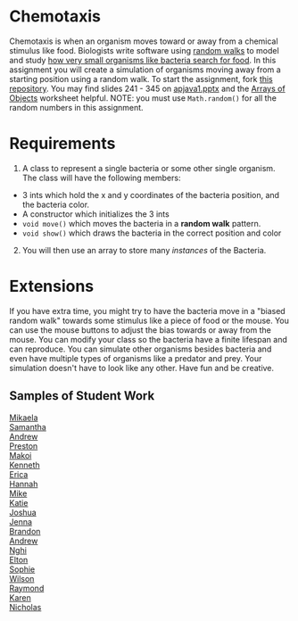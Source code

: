 Chemotaxis
==========
Chemotaxis is when an organism moves toward or away from a chemical stimulus like food. Biologists write software using [random walks](http://www.mit.edu/~kardar/teaching/projects/chemotaxis(AndreaSchmidt)/random.htm) to model and study [how very small organisms like bacteria search for food](http://www.mit.edu/~kardar/teaching/projects/chemotaxis(AndreaSchmidt)/). In this assignment you will create a simulation of organisms moving away from a starting position using a random walk. To start the assignment, fork [this repository](https://github.com/APCSLowell/Chemotaxis). You may find slides 241 - 345 on <a href="https://drive.google.com/open?id=0Bz2ZkT6qWPYTVkF4Q19aZ3dfdk0">apjava1.pptx</a> and the <a href="https://drive.google.com/file/d/0Bz2ZkT6qWPYTZ1FCOTZrWS1pb3M/view?usp=sharing">Arrays of Objects</a> worksheet helpful. NOTE: you must use `Math.random()` for all the random numbers in this assignment. 

Requirements
============
1. A class to represent a single bacteria or some other single organism. The class will have the following members:
  - 3 ints which hold the x and y coordinates of the bacteria position, and the bacteria color.
  - A constructor which initializes the 3 ints
  - `void move()` which moves the bacteria in a **random walk** pattern.
  - `void show()` which draws the bacteria in the correct position and color 
2. You will then use an array to store many *instances* of the Bacteria. 
   
Extensions
==========

If you have extra time, you might try to have the bacteria move in a "biased random walk" towards some stimulus like a piece of food or the mouse. You can use the mouse buttons to adjust the bias towards or away from the mouse. You can modify your class so the bacteria have a finite lifespan and can reproduce. You can simulate other organisms besides bacteria and even have multiple types of organisms like a predator and prey. Your simulation doesn't have to look like any other. Have fun and be creative.

Samples of Student Work
-----------------------
[Mikaela](https://mikamarciales.github.io/Chemotaxis/)   
[Samantha](https://sammirustia.github.io/Chemotaxis/)   
[Andrew](https://ansue1234.github.io/Chemotaxis/)   
[Preston](https://prestonttt.github.io/Chemotaxis/)   
[Makoi](https://magacula1.github.io/Chemotaxis/)   
[Kenneth](https://kenpaso.github.io/Chemotaxis/)   
[Erica](https://ericamalia.github.io/Chemotaxis/)   
[Hannah](https://hadecastro.github.io/Chemotaxis/)   
[Mike](https://mimonokandilos.github.io/Chemotaxis/)  
[Katie](https://kachow4.github.io/Chemotaxis/)   
[Joshua](https://joshualchan.github.io/Chemotaxis/)   
[Jenna](https://jennaralll.github.io/Chemotaxis/)   
[Brandon](https://brlou-apcs.github.io/Chemotaxis/)   
[Andrew](https://andrewmai123.github.io/Chemotaxis/)   
[Nghi](https://nagirokudo.github.io/Chemotaxis/)   
[Elton](https://elel123.github.io/Chemotaxis/)   
[Sophie](https://sohuang.github.io/Chemotaxis/)   
[Wilson](https://wilsonh415.github.io/Chemotaxis/)   
[Raymond](https://ngoraymond.github.io/Chemotaxis/)   
[Karen](https://sonokjw.github.io/Chemotaxis/)   
[Nicholas](https://niguan.github.io/Chemotaxis/)   
 
